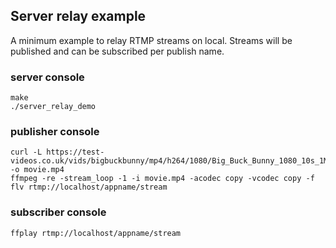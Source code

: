 ## Server relay example

A minimum example to relay RTMP streams on local. Streams will be published and can be subscribed per publish name.

### server console

```
make
./server_relay_demo
```

### publisher console

```
curl -L https://test-videos.co.uk/vids/bigbuckbunny/mp4/h264/1080/Big_Buck_Bunny_1080_10s_1MB.mp4 -o movie.mp4
ffmpeg -re -stream_loop -1 -i movie.mp4 -acodec copy -vcodec copy -f flv rtmp://localhost/appname/stream
```

### subscriber console

```
ffplay rtmp://localhost/appname/stream
```
